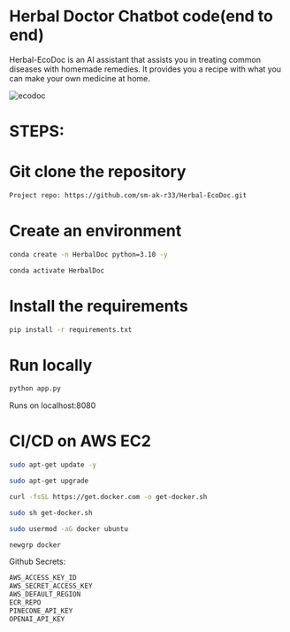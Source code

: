 # Herbal Doctor Chatbot code(end to end)

Herbal-EcoDoc is an AI assistant that assists you in treating common diseases with homemade remedies. It provides you a recipe with what you can make your own medicine at home. 

![ecodoc](https://github.com/user-attachments/assets/a08b7707-a0b0-4688-9d87-753cf750702c)


# STEPS:
# Git clone the repository

``` bash
Project repo: https://github.com/sm-ak-r33/Herbal-EcoDoc.git
```
# Create an environment
```bash 
conda create -n HerbalDoc python=3.10 -y
```

```bash
conda activate HerbalDoc
```

# Install the requirements
```bash
pip install -r requirements.txt 
``` 

# Run locally 
```bash
python app.py
```
Runs on localhost:8080

# CI/CD on AWS EC2 
```bash
sudo apt-get update -y
``` 
```bash
sudo apt-get upgrade
```
```bash
curl -fsSL https://get.docker.com -o get-docker.sh
```
```bash
sudo sh get-docker.sh
```
```bash
sudo usermod -aG docker ubuntu
```
```bash
newgrp docker
```

Github Secrets:

```bash
AWS_ACCESS_KEY_ID
AWS_SECRET_ACCESS_KEY
AWS_DEFAULT_REGION
ECR_REPO
PINECONE_API_KEY
OPENAI_API_KEY
```
